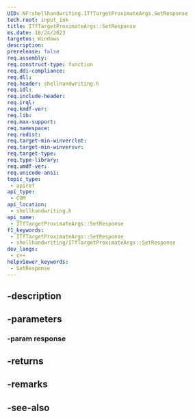 ```yaml
---
UID: NF:shellhandwriting.ITfTargetProximateArgs.SetResponse
tech.root: input_ink
title: ITfTargetProximateArgs::SetResponse
ms.date: 10/24/2023
targetos: Windows
description: 
prerelease: false
req.assembly: 
req.construct-type: function
req.ddi-compliance: 
req.dll: 
req.header: shellhandwriting.h
req.idl: 
req.include-header: 
req.irql: 
req.kmdf-ver: 
req.lib: 
req.max-support: 
req.namespace: 
req.redist: 
req.target-min-winverclnt: 
req.target-min-winversvr: 
req.target-type: 
req.type-library: 
req.umdf-ver: 
req.unicode-ansi: 
topic_type:
 - apiref
api_type:
 - COM
api_location:
 - shellhandwriting.h
api_name:
 - ITfTargetProximateArgs::SetResponse
f1_keywords:
 - ITfTargetProximateArgs::SetResponse
 - shellhandwriting/ITfTargetProximateArgs::SetResponse
dev_langs:
 - c++
helpviewer_keywords:
 - SetResponse
---
```


## -description

## -parameters

### -param response

## -returns

## -remarks

## -see-also

